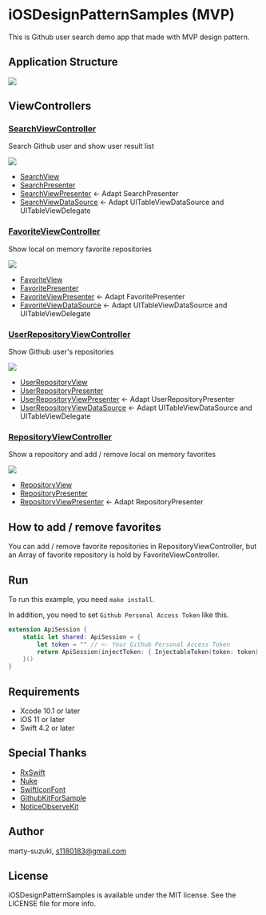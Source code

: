 # iOSDesignPatternSamples (MVP)

This is Github user search demo app that made with MVP design pattern.

## Application Structure

![](./Images/structure.png)

## ViewControllers

### [SearchViewController](./iOSDesignPatternSamples/Sources/UI/Search/SearchViewController.swift)
Search Github user and show user result list

![](./Images/search.png)

- [SearchView](./iOSDesignPatternSamples/Sources/UI/Search/SearchViewController.swift)
- [SearchPresenter](./iOSDesignPatternSamples/Sources/UI/Search/SearchViewPresenter.swift)
- [SearchViewPresenter](./iOSDesignPatternSamples/Sources/UI/Search/SearchViewPresenter.swift) <- Adapt SearchPresenter
- [SearchViewDataSource](./iOSDesignPatternSamples/Sources/UI/Search/SearchViewDataSource.swift) <- Adapt UITableViewDataSource and UITableViewDelegate

### [FavoriteViewController](./iOSDesignPatternSamples/Sources/UI/Favorite/FavoriteViewController.swift)
Show local on memory favorite repositories

![](./Images/favorite.png)

- [FavoriteView](./iOSDesignPatternSamples/Sources/UI/Favorite/FavoriteViewController.swift)
- [FavoritePresenter](./iOSDesignPatternSamples/Sources/UI/Favorite/FavoriteViewPresenter.swift)
- [FavoriteViewPresenter](./iOSDesignPatternSamples/Sources/UI/Favorite/FavoriteViewPresenter.swift) <- Adapt FavoritePresenter
- [FavoriteViewDataSource](./iOSDesignPatternSamples/Sources/UI/Favorite/FavoriteViewDataSource.swift) <- Adapt UITableViewDataSource and UITableViewDelegate

### [UserRepositoryViewController](./iOSDesignPatternSamples/Sources/UI/UserRepository/UserRepositoryViewController.swift)
Show Github user's repositories

![](./Images/user_reposiroty.png)

- [UserRepositoryView](./iOSDesignPatternSamples/Sources/UI/UserRepository/UserRepositoryViewController.swift)
- [UserRepositoryPresenter](./iOSDesignPatternSamples/Sources/UI/UserRepository/UserRepositoryViewPresenter.swift)
- [UserRepositoryViewPresenter](./iOSDesignPatternSamples/Sources/UI/UserRepository/UserRepositoryViewPresenter.swift) <- Adapt UserRepositoryPresenter
- [UserRepositoryViewDataSource](./iOSDesignPatternSamples/Sources/UI/UserRepository/UserRepositoryViewDataSource.swift) <- Adapt UITableViewDataSource and UITableViewDelegate

### [RepositoryViewController](./iOSDesignPatternSamples/Sources/UI/Repository/RepositoryViewController.swift)
Show a repository and add / remove local on memory favorites

![](./Images/repository.png)

- [RepositoryView](./iOSDesignPatternSamples/Sources/UI/Repository/RepositoryViewController.swift)
- [RepositoryPresenter](./iOSDesignPatternSamples/Sources/UI/Repository/RepositoryViewPresenter.swift)
- [RepositoryViewPresenter](./iOSDesignPatternSamples/Sources/UI/Repository/RepositoryViewPresenter.swift) <- Adapt RepositoryPresenter

## How to add / remove favorites

You can add / remove favorite repositories in RepositoryViewController, but an Array of favorite repository is hold by FavoriteViewController.

## Run

To run this example, you need `make install`.

In addition, you need to set `Github Personal Access Token` like this.

```swift
extension ApiSession {
    static let shared: ApiSession = {
        let token = "" // <- Your Github Personal Access Token
        return ApiSession(injectToken: { InjectableToken(token: token) })
    }()
}
```

## Requirements

- Xcode 10.1 or later
- iOS 11 or later
- Swift 4.2 or later

## Special Thanks

- [RxSwift](https://github.com/ReactiveX/RxSwift)
- [Nuke](https://github.com/kean/Nuke)
- [SwiftIconFont](https://github.com/0x73/SwiftIconFont)
- [GithubKitForSample](https://github.com/marty-suzuki/GithubKitForSample)
- [NoticeObserveKit](https://github.com/marty-suzuki/NoticeObserveKit)

## Author

marty-suzuki, s1180183@gmail.com

## License

iOSDesignPatternSamples is available under the MIT license. See the LICENSE file for more info.
